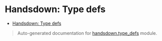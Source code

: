 # Handsdown: Type defs

- [Handsdown: Type defs](#handsdown-type-defs)

> Auto-generated documentation for [handsdown.type_defs](..//home/vlad/work/vemel/handsdown/handsdown/type_defs.py) module.
